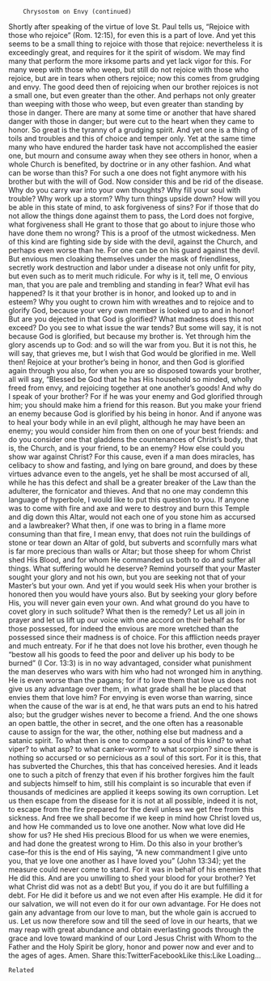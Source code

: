 

		Chrysostom on Envy (continued)
Shortly after speaking of the virtue of love St. Paul tells us, “Rejoice with those who rejoice” (Rom. 12:15), for even this is a part of love. And yet this seems to be a small thing to rejoice with those that rejoice: nevertheless it is exceedingly great, and requires for it the spirit of wisdom. We may find many that perform the more irksome parts and yet lack vigor for this. For many weep with those who weep, but still do not rejoice with those who rejoice, but are in tears when others rejoice; now this comes from grudging and envy. The good deed then of rejoicing when our brother rejoices is not a small one, but even greater than the other. And perhaps not only greater than weeping with those who weep, but even greater than standing by those in danger. There are many at some time or another that have shared danger with those in danger; but were cut to the heart when they came to honor. So great is the tyranny of a grudging spirit. And yet one is a thing of toils and troubles and this of choice and temper only. Yet at the same time many who have endured the harder task have not accomplished the easier one, but mourn and consume away when they see others in honor, when a whole Church is benefited, by doctrine or in any other fashion.
And what can be worse than this? For such a one does not fight anymore with his brother but with the will of God. Now consider this and be rid of the disease. Why do you carry war into your own thoughts? Why fill your soul with trouble? Why work up a storm? Why turn things upside down? How will you be able in this state of mind, to ask forgiveness of sins? For if those that do not allow the things done against them to pass, the Lord does not forgive, what forgiveness shall He grant to those that go about to injure those who have done them no wrong? This is a proof of the utmost wickedness. Men of this kind are fighting side by side with the devil, against the Church, and perhaps even worse than he. For one can be on his guard against the devil. But envious men cloaking themselves under the mask of friendliness, secretly work destruction and labor under a disease not only unfit for pity, but even such as to merit much ridicule.
For why is it, tell me, O envious man, that you are pale and trembling and standing in fear? What evil has happened? Is it that your brother is in honor, and looked up to and in esteem? Why you ought to crown him with wreathes and to rejoice and to glorify God, because your very own member is looked up to and in honor! But are you dejected in that God is glorified? What madness does this not exceed? Do you see to what issue the war tends? But some will say, it is not because God is glorified, but because my brother is. Yet through him the glory ascends up to God: and so will the war from you. But it is not this, he will say, that grieves me, but I wish that God would be glorified in me. Well then! Rejoice at your brother’s being in honor, and then God is glorified again through you also, for when you are so disposed towards your brother, all will say, “Blessed be God that he has His household so minded, wholly freed from envy, and rejoicing together at one another’s goods! And why do I speak of your brother? For if he was your enemy and God glorified through him; you should make him a friend for this reason. But you make your friend an enemy because God is glorified by his being in honor.
And if anyone was to heal your body while in an evil plight, although he may have been an enemy; you would consider him from then on one of your best friends: and do you consider one that gladdens the countenances of Christ’s body, that is, the Church, and is your friend, to be an enemy? How else could you show war against Christ? For this cause, even if a man does miracles, has celibacy to show and fasting, and lying on bare ground, and does by these virtues advance even to the angels, yet he shall be most accursed of all, while he has this defect and shall be a greater breaker of the Law than the adulterer, the fornicator and thieves.
And that no one may condemn this language of hyperbole, I would like to put this question to you. If anyone was to come with fire and axe and were to destroy and burn this Temple and dig down this Altar, would not each one of you stone him as accursed and a lawbreaker? What then, if one was to bring in a flame more consuming than that fire, I mean envy, that does not ruin the buildings of stone or tear down an Altar of gold, but subverts and scornfully mars what is far more precious than walls or Altar; but those sheep for whom Christ shed His Blood, and for whom He commanded us both to do and suffer all things. What suffering would he deserve? Remind yourself that your Master sought your glory and not his own, but you are seeking not that of your Master’s but your own. And yet if you would seek His when your brother is honored then you would have yours also. But by seeking your glory before His, you will never gain even your own. And what ground do you have to covet glory in such solitude?
What then is the remedy? Let us all join in prayer and let us lift up our voice with one accord on their behalf as for those possessed, for indeed the envious are more wretched than the possessed since their madness is of choice. For this affliction needs prayer and much entreaty. For if he that does not love his brother, even though he “bestow all his goods to feed the poor and deliver up his body to be burned” (I Cor. 13:3) is in no way advantaged, consider what punishment the man deserves who wars with him who had not wronged him in anything. He is even worse than the pagans; for if to love them that love us does not give us any advantage over them, in what grade shall he be placed that envies them that love him? For envying is even worse than warring, since when the cause of the war is at end, he that wars puts an end to his hatred also; but the grudger wishes never to become a friend. And the one shows an open battle, the other in secret, and the one often has a reasonable cause to assign for the war, the other, nothing else but madness and a satanic spirit. To what then is one to compare a soul of this kind? to what viper? to what asp? to what canker-worm? to what scorpion? since there is nothing so accursed or so pernicious as a soul of this sort. For it is this, that has subverted the Churches, this that has conceived heresies. And it leads one to such a pitch of frenzy that even if his brother forgives him the fault and subjects himself to him, still his complaint is so incurable that even if thousands of medicines are applied it keeps sowing its own corruption.
Let us then escape from the disease for it is not at all possible, indeed it is not, to escape from the fire prepared for the devil unless we get free from this sickness. And free we shall become if we keep in mind how Christ loved us, and how He commanded us to love one another. Now what love did He show for us? He shed His precious Blood for us when we were enemies, and had done the greatest wrong to Him. Do this also in your brother’s case–for this is the end of His saying, “A new commandment I give unto you, that ye love one another as I have loved you” (John 13:34); yet the measure could never come to stand. For it was in behalf of his enemies that He did this. And are you unwilling to shed your blood for your brother? Yet what Christ did was not as a debt! But you, if you do it are but fulfilling a debt. For He did it before us and we not even after His example. He did it for our salvation, we will not even do it for our own advantage. For He does not gain any advantage from our love to man, but the whole gain is accrued to us. Let us now therefore sow and till the seed of love in our hearts, that we may reap with great abundance and obtain everlasting goods through the grace and love toward mankind of our Lord Jesus Christ with Whom to the Father and the Holy Spirit be glory, honor and power now and ever and to the ages of ages. Amen.
Share this:TwitterFacebookLike this:Like Loading...

	Related
			